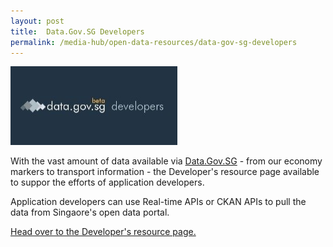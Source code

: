 ```yaml
---
layout: post
title:  Data.Gov.SG Developers
permalink: /media-hub/open-data-resources/data-gov-sg-developers
---
```


![Data.Gov.SG Developers](/images/media-hub/open-data-resources/data-gov-sg-developers.jpeg)

With the vast amount of data available via <a href="https://data.gov.sg/" target="_blank">Data.Gov.SG</a> - from our economy markers to transport information - the Developer's resource page available to suppor the efforts of application developers.
  
Application developers can use Real-time APIs or CKAN APIs to pull the data from Singaore's open data portal.

<a href="https://data.gov.sg/developer" target="_blank">Head over to the Developer's resource page.</a>
